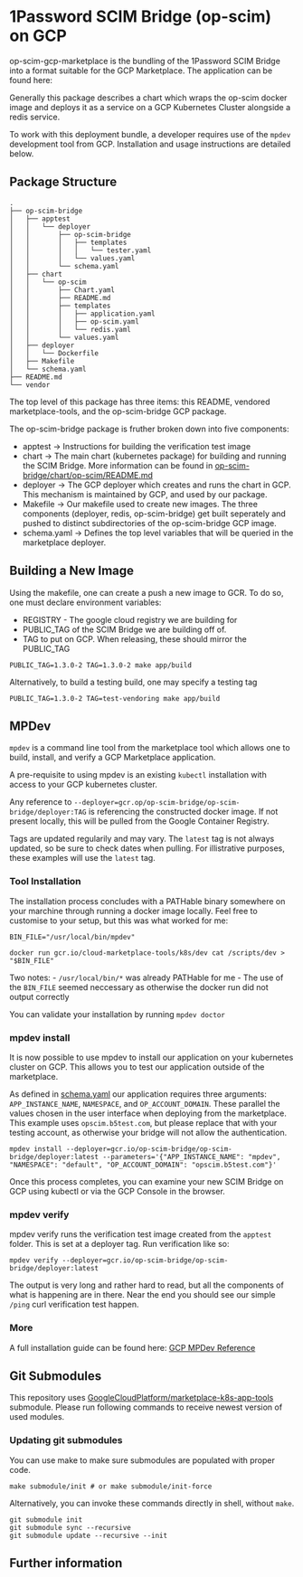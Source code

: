 # 1Password SCIM Bridge (op-scim) on GCP

op-scim-gcp-marketplace is the bundling of the 1Password SCIM Bridge into a format suitable for the GCP Marketplace. The application can be found here:

Generally this package describes a chart which wraps the op-scim docker image and deploys it as a service on a GCP Kubernetes Cluster alongside a redis service.

To work with this deployment bundle, a developer requires use of the `mpdev` development tool from GCP. Installation and usage instructions are detailed below.

## Package Structure

```
.
├── op-scim-bridge
│   ├── apptest
│   │   └── deployer
│   │       ├── op-scim-bridge
│   │       │   ├── templates
│   │       │   │   └── tester.yaml
│   │       │   └── values.yaml
│   │       └── schema.yaml
│   ├── chart
│   │   └── op-scim
│   │       ├── Chart.yaml
│   │       ├── README.md
│   │       ├── templates
│   │       │   ├── application.yaml
│   │       │   ├── op-scim.yaml
│   │       │   └── redis.yaml
│   │       └── values.yaml
│   ├── deployer
│   │   └── Dockerfile
│   ├── Makefile
│   └── schema.yaml
├── README.md
└── vendor
```
The top level of this package has three items: this README, vendored marketplace-tools, and the op-scim-bridge GCP package.

The op-scim-bridge package is fruther broken down into five components:
- apptest -> Instructions for building the verification test image
- chart -> The main chart (kubernetes package) for building and running the SCIM Bridge. More information can be found in [op-scim-bridge/chart/op-scim/README.md](./op-scim-bridge/chart/op-scim/README.md)
- deployer -> The GCP deployer which creates and runs the chart in GCP. This mechanism is maintained by GCP, and used by our package.
- Makefile -> Our makefile used to create new images. The three components (deployer, redis, op-scim-bridge) get built seperately and pushed to distinct subdirectories of the op-scim-bridge GCP image.
- schema.yaml -> Defines the top level variables that will be queried in the marketplace deployer.

## Building a New Image

Using the makefile, one can create a push a new image to GCR. To do so, one must declare environment variables:

- REGISTRY - The google cloud registry we are building for
- PUBLIC_TAG of the SCIM Bridge we are building off of.
- TAG to put on GCP. When releasing, these should mirror the PUBLIC_TAG

```
PUBLIC_TAG=1.3.0-2 TAG=1.3.0-2 make app/build
```

Alternatively, to build a testing build, one may specify a testing tag

```
PUBLIC_TAG=1.3.0-2 TAG=test-vendoring make app/build
```

## MPDev

`mpdev` is a command line tool from the marketplace tool which allows one to build, install, and verify a GCP Marketplace application.

A pre-requisite to using mpdev is an existing `kubectl` installation with access to your GCP kubernetes cluster.

Any reference to `--deployer=gcr.op/op-scim-bridge/op-scim-bridge/deployer:TAG` is referencing the constructed docker image. If not present locally, this will be pulled from the Google Container Registry.

Tags are updated regularily and may vary. The `latest` tag is not always updated, so be sure to check dates when pulling. For illistrative purposes, these examples will use the `latest` tag.

### Tool Installation

The installation process concludes with a PATHable binary somewhere on your marchine through running a docker image locally. Feel free to customise to your setup, but this was what worked for me:

```
BIN_FILE="/usr/local/bin/mpdev"

docker run gcr.io/cloud-marketplace-tools/k8s/dev cat /scripts/dev > "$BIN_FILE"
```
Two notes:
    - `/usr/local/bin/*` was already PATHable for me
    - The use of the `BIN_FILE` seemed neccessary as otherwise the docker run did not output correctly


You can validate your installation by running `mpdev doctor`

### mpdev install

It is now possible to use mpdev to install our application on your kubernetes cluster on GCP. This allows you to test our application outside of the marketplace.

As defined in [schema.yaml](./op-scim-bridge/schema.yaml) our application requires three arguments: `APP_INSTANCE_NAME`, `NAMESPACE`, and `OP_ACCOUNT_DOMAIN`. These parallel the values chosen in the user interface when deploying from the marketplace. This example uses `opscim.b5test.com`, but please replace that with your testing account, as otherwise your bridge will not allow the authentication.

```
mpdev install --deployer=gcr.io/op-scim-bridge/op-scim-bridge/deployer:latest --parameters='{"APP_INSTANCE_NAME": "mpdev", "NAMESPACE": "default", "OP_ACCOUNT_DOMAIN": "opscim.b5test.com"}'
```
Once this process completes, you can examine your new SCIM Bridge on GCP using kubectl or via the GCP Console in the browser.

### mpdev verify

mpdev verify runs the verification test image created from the `apptest` folder. This is set at a deployer tag. Run verification like so:

```
mpdev verify --deployer=gcr.io/op-scim-bridge/op-scim-bridge/deployer:latest
```

The output is very long and rather hard to read, but all the components of what is happening are in there. Near the end you should see our simple `/ping` curl verification test happen. 

### More

A full installation guide can be found here: [GCP MPDev Reference](https://github.com/GoogleCloudPlatform/marketplace-k8s-app-tools/blob/master/docs/mpdev-references.md)


## Git Submodules

This repository uses [GoogleCloudPlatform/marketplace-k8s-app-tools](https://github.com/GoogleCloudPlatform/marketplace-k8s-app-tools.git) submodule.
Please run following commands to receive newest version of used modules.

### Updating git submodules

You can use make to make sure submodules
are populated with proper code.

```shell
make submodule/init # or make submodule/init-force
```

Alternatively, you can invoke these commands directly in shell, without `make`.

```shell
git submodule init
git submodule sync --recursive
git submodule update --recursive --init
```

## Further information

